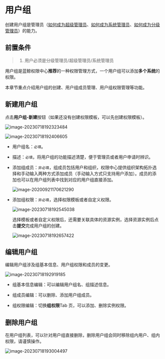 # 用户组

创建用户组是管理员（[如何成为超级管理员](../Feature/Manager.md##超级管理员设置)、[如何成为系统管理员](../Feature/Manager.md##系统管理员设置)、[如何成为分级管理员](../Feature/GradingManager.md)）的能力。

## 前置条件

> 1. 用户必须是分级管理员/超级管理员/系统管理员

用户组是蓝鲸权限中心**推荐**的一种权限管理方式，一个用户组可以添加**多个系统**的权限。

本章节重点介绍用户组的创建、用户组成员管理、用户组权限管理等功能。

## 新建用户组

点击**用户组-新建**按钮（如果还没有创建权限模板，可以先创建权限模板）。

![image-20230718192323484](Groups/image-20230718192323484.png)

![image-20230718192406605](Groups/image-20230718192406605.png)

- 用户组名：`必填`。

- 描述：`必填`，将用户组的功能描述清楚，便于管理员或者用户申请时辨识。

- 添加组成员：`非必填`，组成员包括用户和组织，权限中心提供组织架构拓扑选择和手动输入两种方式添加成员（手动输入方式只支持用户添加）。成员的添加也可以在用户组列表中找到对应的用户组直接添加。

  ![image-20200921170621290](Groups/image-20200921170621290.png)

- 添加组权限：`非必填`，选择权限模板或者自定义权限。

  ![image-20230718192545038](Groups/image-20230718192545038.png)
  
  选择模板或者自定义权限后，还需要关联具体的资源实例，选择资源实例后点击**提交**完成用户组的创建。 
  
  ![image-20230718192657422](Groups/image-20230718192657422.png)
  
  

## 编辑用户组

编辑用户组涉及组基本信息、用户组权限和成员的变更。

![image-20230718192919185](Groups/image-20230718192919185.png)

- 组基本信息编辑：可以编辑用户组名、组描述信息。

- 组成员编辑：可以删除、添加用户组成员。

- 组权限编辑：切换**组权限**Tab 页，可以添加、删除实例权限。


## 删除用户组

在用户组列表，可以针对用户组直接删除，删除用户组会同时移除组内用户、组内权限，请谨慎操作。

![image-20230718193004497](Groups/image-20230718193004497.png)